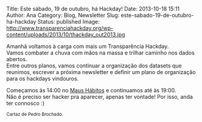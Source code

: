 Title: Este sábado, 19 de outubro, há Hackday!
Date: 2013-10-18 15:11
Author: Ana
Category: Blog, Newsletter
Slug: este-sabado-19-de-outubro-ha-hackday
Status: published
Image: http://www.transparenciahackday.org/wp-content/uploads/2013/10/thackday_out2013.jpg

Amanhã voltamos à carga com mais um Transparência Hackday.  
Vamos combater a chuva com mãos na massa e trilhar caminho nos dados abertos.  
Entre outros planos, vamos continuar a organização dos datasets que reunimos, escrever a próxima newsletter e definir um plano de organização para os hackdays vindouros.

Começamos às 14:00 no [Maus Hábitos](http://maushabitos.com/) e continuamos até às 19:00.  
Não é preciso ser hacker pra aparecer, apenas ter vontade! Por isso, anda ter connosco :)

<small>Cartaz de Pedro Brochado.</small>
